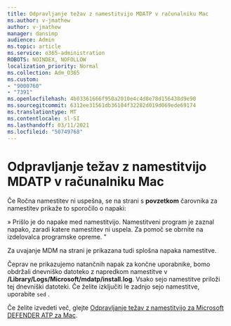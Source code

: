 ```yaml
---
title: Odpravljanje težav z namestitvijo MDATP v računalniku Mac
ms.author: v-jmathew
author: v-jmathew
manager: dansimp
audience: Admin
ms.topic: article
ms.service: o365-administration
ROBOTS: NOINDEX, NOFOLLOW
localization_priority: Normal
ms.collection: Adm_O365
ms.custom:
- "9000760"
- "7391"
ms.openlocfilehash: 4b03361666f950a2010e4c4d8e78d156438d9e90
ms.sourcegitcommit: 6312ee31561db36104f32282d019d069ede69174
ms.translationtype: MT
ms.contentlocale: sl-SI
ms.lasthandoff: 03/11/2021
ms.locfileid: "50749768"
---
```

# <a name="troubleshoot-mdatp-installation-problems-on-a-mac"></a>Odpravljanje težav z namestitvijo MDATP v računalniku Mac

Če Ročna namestitev ni uspešna, se na strani s **povzetkom** čarovnika za namestitev prikaže to sporočilo o napaki:

» Prišlo je do napake med namestitvijo. Namestitveni program je zaznal napako, zaradi katere namestitev ni uspela. Za pomoč se obrnite na izdelovalca programske opreme. "

Za uvajanje MDM na strani je prikazana tudi splošna napaka namestitve.

Čeprav ne prikazujemo natančnih napak za končne uporabnike, bomo obdržali dnevniško datoteko z napredkom namestitve v **/Library/Logs/Microsoft/mdatp/install.log**. Vsako sejo namestitve priloži tej dnevniški datoteki. Če želite izključiti le zadnjo sejo namestitve, uporabite `sed` .

Če želite izvedeti več, glejte [Odpravljanje težav z namestitvijo za Microsoft DEFENDER ATP za Mac](https://go.microsoft.com/fwlink/?linkid=2144615).
